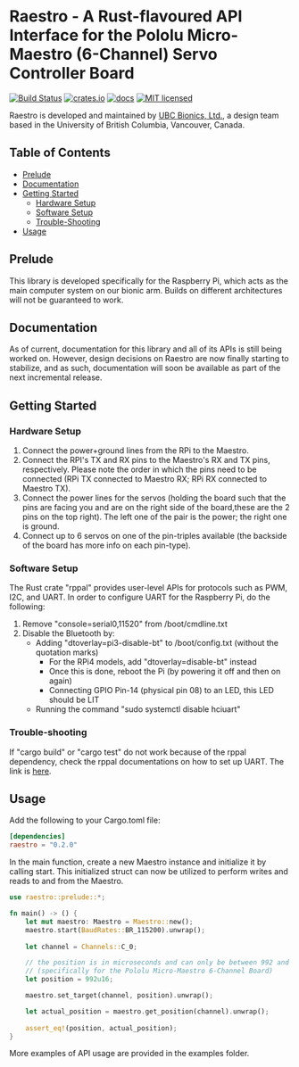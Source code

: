 # Raestro - A Rust-flavoured API Interface for the Pololu Micro-Maestro (6-Channel) Servo Controller Board
[![Build Status](https://travis-ci.com/raunakab/raestro.svg?branch=master)](https://travis-ci.com/github/raunakab/raestro)
[![crates.io](https://meritbadge.herokuapp.com/raestro)](https://crates.io/crates/raestro)
[![docs](https://docs.rs/raestro/badge.svg)](https://docs.rs/crate/raestro)
[![MIT licensed](https://img.shields.io/badge/license-MIT-blue.svg)](LICENSE.md)

Raestro is developed and maintained by [UBC Bionics, Ltd.](https://ubcbionics.com/), a design team based in the University of British Columbia, Vancouver, Canada.

## Table of Contents
- [Prelude](#Prelude)
- [Documentation](#Documentation)
- [Getting Started](#Getting-Started)
	- [Hardware Setup](#Hardware-Setup)
	- [Software Setup](#Software-Setup)
	- [Trouble-Shooting](#Trouble-Shooting)
- [Usage](#Usage)

## Prelude
This library is developed specifically for the Raspberry Pi, which acts as the main computer system on our bionic arm. Builds on different architectures will not be guaranteed to work.

## Documentation
As of current, documentation for this library and all of its APIs is still being worked on. However, design decisions on Raestro are now finally starting to stabilize, and as such, documentation will soon be available as part of the next incremental release.

## Getting Started

### Hardware Setup
1. Connect the power+ground lines from the RPi to the Maestro.
2. Connect the RPI's TX and RX pins to the Maestro's RX and TX pins, respectively. Please note the order in which the pins need to be connected (RPi TX connected to Maestro RX; RPi RX connected to Maestro TX).
3. Connect the power lines for the servos (holding the board such that the pins are facing you and are on the right side of the board,these are the 2 pins on the top right). The left one of the pair is the power; the right one is ground.
4. Connect up to 6 servos on one of the pin-triples available (the backside of the board has more info on each pin-type).

### Software Setup
The Rust crate "rppal" provides user-level APIs for protocols such as PWM, I2C, and UART.
In order to configure UART for the Raspberry Pi, do the following:
1. Remove "console=serial0,11520" from /boot/cmdline.txt
2. Disable the Bluetooth by:
	* Adding "dtoverlay=pi3-disable-bt" to /boot/config.txt (without the quotation marks)
		* For the RPi4 models, add "dtoverlay=disable-bt" instead
		* Once this is done, reboot the Pi (by powering it off and then on again)
		* Connecting GPIO Pin-14 (physical pin 08) to an LED, this LED should be LIT
	* Running the command "sudo systemctl disable hciuart"

### Trouble-shooting
If "cargo build" or "cargo test" do not work because of the rppal dependency, check the rppal documentations on how to set up UART.
The link is [here](https://docs.rs/rppal/0.11.3/rppal/uart/index.html).

## Usage
Add the following to your Cargo.toml file:
```toml
[dependencies]
raestro = "0.2.0"
```
In the main function, create a new Maestro instance and initialize it by calling start.
This initialized struct can now be utilized to perform writes and reads to and from the Maestro.
```rust
use raestro::prelude::*;

fn main() -> () {
	let mut maestro: Maestro = Maestro::new();
	maestro.start(BaudRates::BR_115200).unwrap();
    
	let channel = Channels::C_0;

	// the position is in microseconds and can only be between 992 and 2000
	// (specifically for the Pololu Micro-Maestro 6-Channel Board)
	let position = 992u16;

	maestro.set_target(channel, position).unwrap();

	let actual_position = maestro.get_position(channel).unwrap();
	
	assert_eq!(position, actual_position);
}
```
More examples of API usage are provided in the examples folder.
